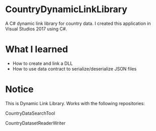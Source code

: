 # CountryDynamicLinkLibrary
A C# dynamic link library for country data. I created this application in Visual Studios 2017 using C#.

# What I learned
* How to create and link a DLL
* How to use data contract to serialize/deserialize JSON files

# Notice
This is Dynamic Link Library. Works with the following repositories:

CountryDataSearchTool

CountryDatasetReaderWriter
